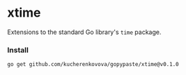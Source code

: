 # xtime
Extensions to the standard Go library's `time` package.

### Install
```
go get github.com/kucherenkovova/gopypaste/xtime@v0.1.0
```